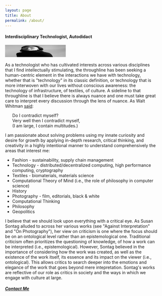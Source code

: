 ```yaml
---
layout: page
title: About
permalink: /about/
---
```


<h4>Interdisciplinary Technologist, Autodidact</h4>
<img src="/assets/images/9.jpg" alt="headshot" width="200" height="40"/>
<p>As a technologist who has cultivated interests across various disciplines that I find intellectually stimulating, the throughline has been seeking a human-centric element in the interactions we have with technology, whether that is "technology" in its classic definition, or technology that is more interwoven with our lives without conscious awareness: the technology of infrastructure, of textiles, of culture. A sideline to that throughline is that I believe there is always nuance and one must take great care to interpret every discussion through the lens of nuance. As Walt Whitman <a href="https://iwp.uiowa.edu/whitmanweb/en/writings/song-of-myself/section-51#:~:text=What%20are%20arguably%20Whitman's%20most,adored%20by%20little%20statesmen%20and">said</a>:</p>
<ul>
<p>Do I contradict myself?<br>
Very well then I contradict myself,<br>
(I am large, I contain multitudes.)</p>
</ul>
<p>I am passionate about solving problems using my innate curiosity and desire for growth by applying in-depth research, critical thinking, and creativity in a highly intentional manner to understand comprehensively the areas that interest me:</p>

<ul>
    <li>Fashion - sustainability, supply chain management</li>
    <li>Technology - distributed/decentralized computing, high performance computing, cryptography</li>
    <li>Textiles - biomaterials, materials science</li>
    <li>Computational Theory of Mind (i.e., the role of philosophy in computer science)</li>
    <li>History</li>
    <li>Photography - film, editorials, black & white</li>
    <li>Computational Thinking</li>
    <li>Philosophy</li>
    <li>Geopolitics</li>
</ul>

<p>I believe that we should look upon everything with a critical eye. As Susan Sontag alluded to across her various works (see "Against Interpretation" and "On Photography"), her view on criticism is one where the focus should be on an ontological level rather than an epistemological one. Traditional criticism often prioritizes the questioning of knowledge, of how a work can be interpreted (i.e., epistemological). However, Sontag believed in the importance of considering how the work was created, as well as the existence of the work itself, its essence and its impact on the viewer (i.e., ontological). This allows critics to search deeper into the emotions and elegance of the work that goes beyond mere intepretation.
Sontag's works are reflective of our role as critics in society and the ways in which we engage with culture at large.</p>

<h5>
<a href="mailto: ipjessica9@gmail.com">Contact Me</a>
</h5>
